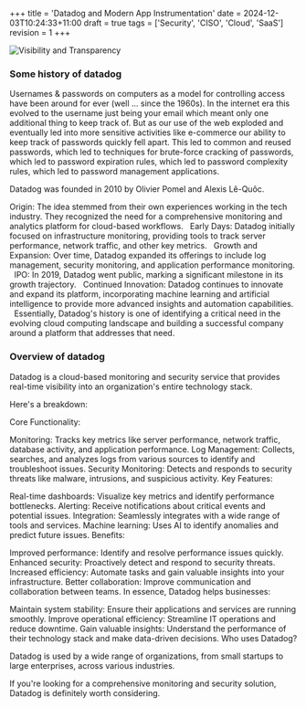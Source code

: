 +++
title = 'Datadog and Modern App Instrumentation'
date = 2024-12-03T10:24:33+11:00
draft = true
tags = ['Security', 'CISO', 'Cloud', 'SaaS']
revision = 1
+++

![Visibility and Transparency](https://toobstar.github.io/images/caveman_light.jpg)

### Some history of datadog

Usernames & passwords on computers as a model for controlling access have been around for ever (well ... since the 1960s).  In the internet era this evolved to the username just being your email which meant only one additional thing to keep track of.  But as our use of the web exploded and eventually led into more sensitive activities like e-commerce our ability to keep track of passwords quickly fell apart.  This led to common and reused passwords, which led to techniques for brute-force cracking of passwords, which led to password expiration rules, which led to password complexity rules, which led to password management applications.  

Datadog was founded in 2010 by Olivier Pomel and Alexis Lê-Quôc.   

Origin: The idea stemmed from their own experiences working in the tech industry. They recognized the need for a comprehensive monitoring and analytics platform for cloud-based workflows.   
Early Days: Datadog initially focused on infrastructure monitoring, providing tools to track server performance, network traffic, and other key metrics.   
Growth and Expansion: Over time, Datadog expanded its offerings to include log management, security monitoring, and application performance monitoring.   
IPO: In 2019, Datadog went public, marking a significant milestone in its growth trajectory.   
Continued Innovation: Datadog continues to innovate and expand its platform, incorporating machine learning and artificial intelligence to provide more advanced insights and automation capabilities.   
Essentially, Datadog's history is one of identifying a critical need in the evolving cloud computing landscape and building a successful company around a platform that addresses that need.


### Overview of datadog


Datadog is a cloud-based monitoring and security service that provides real-time visibility into an organization's entire technology stack.

Here's a breakdown:

Core Functionality:

Monitoring: Tracks key metrics like server performance, network traffic, database activity, and application performance.
Log Management: Collects, searches, and analyzes logs from various sources to identify and troubleshoot issues.
Security Monitoring: Detects and responds to security threats like malware, intrusions, and suspicious activity.
Key Features:

Real-time dashboards: Visualize key metrics and identify performance bottlenecks.
Alerting: Receive notifications about critical events and potential issues.
Integration: Seamlessly integrates with a wide range of tools and services.
Machine learning: Uses AI to identify anomalies and predict future issues.
Benefits:

Improved performance: Identify and resolve performance issues quickly.
Enhanced security: Proactively detect and respond to security threats.
Increased efficiency: Automate tasks and gain valuable insights into your infrastructure.
Better collaboration: Improve communication and collaboration between teams.
In essence, Datadog helps businesses:

Maintain system stability: Ensure their applications and services are running smoothly.
Improve operational efficiency: Streamline IT operations and reduce downtime.
Gain valuable insights: Understand the performance of their technology stack and make data-driven decisions.
Who uses Datadog?

Datadog is used by a wide range of organizations, from small startups to large enterprises, across various industries.

If you're looking for a comprehensive monitoring and security solution, Datadog is definitely worth considering.